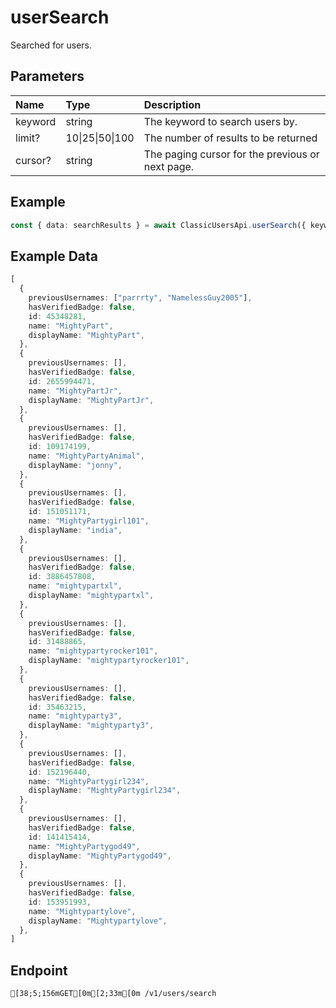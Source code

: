 
# userSearch
Searched for users.


## Parameters
| Name    | Type            | Description                                      |
| :------ | :-------------- | :----------------------------------------------- |
| keyword | string          | The keyword to search users by.                  |
| limit?  | 10\|25\|50\|100 | The number of results to be returned             |
| cursor? | string          | The paging cursor for the previous or next page. |



## Example
```ts copy showLineNumbers
const { data: searchResults } = await ClassicUsersApi.userSearch({ keyword: "MightyPart", limit: 10 }); 
```


## Example Data
```ts copy showLineNumbers
[
  {
    previousUsernames: ["parrrty", "NamelessGuy2005"],
    hasVerifiedBadge: false,
    id: 45348281,
    name: "MightyPart",
    displayName: "MightyPart",
  },
  {
    previousUsernames: [],
    hasVerifiedBadge: false,
    id: 2655994471,
    name: "MightyPartJr",
    displayName: "MightyPartJr",
  },
  {
    previousUsernames: [],
    hasVerifiedBadge: false,
    id: 109174199,
    name: "MightyPartyAnimal",
    displayName: "jonny",
  },
  {
    previousUsernames: [],
    hasVerifiedBadge: false,
    id: 151051171,
    name: "MightyPartygirl101",
    displayName: "india",
  },
  {
    previousUsernames: [],
    hasVerifiedBadge: false,
    id: 3886457808,
    name: "mightypartxl",
    displayName: "mightypartxl",
  },
  {
    previousUsernames: [],
    hasVerifiedBadge: false,
    id: 31488865,
    name: "mightypartyrocker101",
    displayName: "mightypartyrocker101",
  },
  {
    previousUsernames: [],
    hasVerifiedBadge: false,
    id: 35463215,
    name: "mightyparty3",
    displayName: "mightyparty3",
  },
  {
    previousUsernames: [],
    hasVerifiedBadge: false,
    id: 152196440,
    name: "MightyPartygirl234",
    displayName: "MightyPartygirl234",
  },
  {
    previousUsernames: [],
    hasVerifiedBadge: false,
    id: 141415414,
    name: "MightyPartygod49",
    displayName: "MightyPartygod49",
  },
  {
    previousUsernames: [],
    hasVerifiedBadge: false,
    id: 153951993,
    name: "Mightypartylove",
    displayName: "Mightypartylove",
  },
] 
```


## Endpoint
```ansi
[38;5;156mGET[0m[2;33m[0m /v1/users/search
```
  